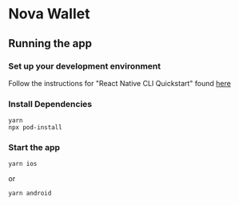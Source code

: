 # Nova Wallet

## Running the app

### Set up your development environment

Follow the instructions for "React Native CLI Quickstart" found [here](https://reactnative.dev/docs/environment-setup)

### Install Dependencies

```shell
yarn
npx pod-install
```

### Start the app

```shell
yarn ios
```

or

```shell
yarn android
```
